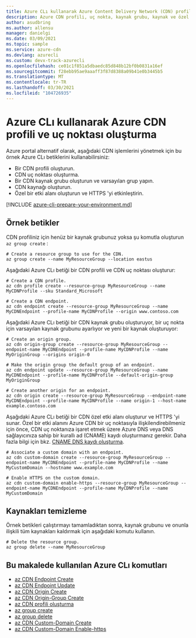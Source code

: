 ```yaml
---
title: Azure CLı kullanarak Azure Content Delivery Network (CDN) profili ve uç noktası oluşturma
description: Azure CDN profili, uç nokta, kaynak grubu, kaynak ve özel etki alanı oluşturmak için Azure CLı örnek komut dosyaları.
author: asudbring
ms.author: allensu
manager: danielgi
ms.date: 03/09/2021
ms.topic: sample
ms.service: azure-cdn
ms.devlang: azurecli
ms.custom: devx-track-azurecli
ms.openlocfilehash: ce01c1f851a5dbaedc85d848b12bf0b0831a16ef
ms.sourcegitcommit: f28ebb95ae9aaaff3f87d8388a09b41e0b3445b5
ms.translationtype: MT
ms.contentlocale: tr-TR
ms.lasthandoff: 03/30/2021
ms.locfileid: "104726935"
---
```

# <a name="create-an-azure-cdn-profile-and-endpoint-using-the-azure-cli"></a>Azure CLı kullanarak Azure CDN profili ve uç noktası oluşturma

Azure portal alternatif olarak, aşağıdaki CDN işlemlerini yönetmek için bu örnek Azure CLı betiklerini kullanabilirsiniz:

- Bir CDN profili oluşturun.
- CDN uç noktası oluşturma.
- Bir CDN kaynak grubu oluşturun ve varsayılan grup yapın.
- CDN kaynağı oluşturun.
- Özel bir etki alanı oluşturun ve HTTPS 'yi etkinleştirin.

[!INCLUDE [azure-cli-prepare-your-environment.md](../../../../includes/azure-cli-prepare-your-environment.md)]

## <a name="sample-scripts"></a>Örnek betikler

CDN profiliniz için henüz bir kaynak grubunuz yoksa şu komutla oluşturun `az group create` :

```azurecli
# Create a resource group to use for the CDN.
az group create --name MyResourceGroup --location eastus

```

Aşağıdaki Azure CLı betiği bir CDN profili ve CDN uç noktası oluşturur:

```azurecli
# Create a CDN profile.
az cdn profile create --resource-group MyResourceGroup --name MyCDNProfile --sku Standard_Microsoft

# Create a CDN endpoint.
az cdn endpoint create --resource-group MyResourceGroup --name MyCDNEndpoint --profile-name MyCDNProfile --origin www.contoso.com

```

Aşağıdaki Azure CLı betiği bir CDN kaynak grubu oluşturuyor, bir uç nokta için varsayılan kaynak grubunu ayarlıyor ve yeni bir kaynak oluşturuyor:

```azurecli
# Create an origin group.
az cdn origin-group create --resource-group MyResourceGroup --endpoint-name MyCDNEndpoint --profile-name MyCDNProfile --name MyOriginGroup --origins origin-0

# Make the origin group the default group of an endpoint.
az cdn endpoint update --resource-group MyResourceGroup --name MyCDNEndpoint --profile-name MyCDNProfile --default-origin-group MyOriginGroup
                           
# Create another origin for an endpoint.
az cdn origin create --resource-group MyResourceGroup --endpoint-name MyCDNEndpoint --profile-name MyCDNProfile --name origin-1 --host-name example.contoso.com

```

Aşağıdaki Azure CLı betiği bir CDN özel etki alanı oluşturur ve HTTPS 'yi sunar. Özel bir etki alanını Azure CDN bir uç noktasıyla ilişkilendirebilmeniz için önce, CDN uç noktanıza işaret etmek üzere Azure DNS veya DNS sağlayıcınıza sahip bir kurallı ad (CNAME) kaydı oluşturmanız gerekir. Daha fazla bilgi için bkz. [CNAME DNS kaydı oluşturma](../../../cdn/cdn-map-content-to-custom-domain.md#create-a-cname-dns-record).

```azurecli
# Associate a custom domain with an endpoint.
az cdn custom-domain create --resource-group MyResourceGroup --endpoint-name MyCDNEndpoint --profile-name MyCDNProfile --name MyCustomDomain --hostname www.example.com

# Enable HTTPS on the custom domain.
az cdn custom-domain enable-https --resource-group MyResourceGroup --endpoint-name MyCDNEndpoint --profile-name MyCDNProfile --name MyCustomDomain

```

## <a name="clean-up-resources"></a>Kaynakları temizleme

Örnek betikleri çalıştırmayı tamamladıktan sonra, kaynak grubunu ve onunla ilişkili tüm kaynakları kaldırmak için aşağıdaki komutu kullanın.

```azurecli
# Delete the resource group.
az group delete --name MyResourceGroup

```

## <a name="azure-cli-commands-used-in-this-article"></a>Bu makalede kullanılan Azure CLı komutları

- [az CDN Endpoint Create](/cli/azure/cdn/endpoint#az_cdn_endpoint_create)
- [az CDN Endpoint Update](/cli/azure/cdn/endpoint#az_cdn_endpoint_update)
- [az CDN Origin Create](/cli/azure/cdn/origin#az_cdn_origin_create)
- [az CDN Origin-Group Create](/cli/azure/cdn/origin-group#az_cdn_origin_group_create)
- [az CDN profili oluşturma](/cli/azure/cdn/profile#az_cdn_profile_create)
- [az group create](/cli/azure/group#az_group_create)
- [az group delete](/cli/azure/group#az_group_delete)
- [az CDN Custom-Domain Create](/cli/azure/cdn/custom-domain#az_cdn_custom_domain_create)
- [az CDN Custom-Domain Enable-https](/cli/azure/cdn/custom-domain#az_cdn_custom_domain_enable_https)
